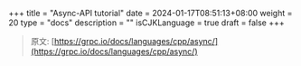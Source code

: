 +++
title = "Async-API tutorial"
date = 2024-01-17T08:51:13+08:00
weight = 20
type = "docs"
description = ""
isCJKLanguage = true
draft = false
+++

> 原文: [https://grpc.io/docs/languages/cpp/async/](https://grpc.io/docs/languages/cpp/async/)
